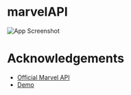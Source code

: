 
# marvelAPI



![App Screenshot](https://gpx.ge/root/hosting/1.JPG)


# Acknowledgements
 - [Official Marvel API](https://developer.marvel.com/)
 - [Demo](https://gpx.ge/php-juniors-club/week3-1/)
 

